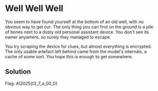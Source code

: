 # Well Well Well

You seem to have found yourself at the bottom of an old well, with no obvious way to get out. The only thing you can find on the ground is a pile of bones next to a dusty old personal assistant device. You don't see its owner anywhere, so surely they managed to escape.

You try scraping the device for clues, but almost everything is encrypted. The only usable artefact left behind came from the model's internals, a cache of some sort. You hope this is enough to get somewhere.

## Solution

<!-- ['AI', '20', '25', '{', 't', '3', '_', '7', '_', 'a', '_', '0', '0', '_', '`', '}'] -->
Flag: AI2025{t3_7_a_00_0}